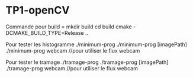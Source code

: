 # TP1-openCV

Commande pour build = 
mkdir build
cd build
cmake -DCMAKE_BUILD_TYPE=Release .. 

Pour tester les histogramme
./minimum-prog
./minimum-prog [imagePath]
./minimum-prog webcam //pour utiliser le flux webcam

Pour tester le tramage
./tramage-prog
./tramage-prog [imagePath]
./tramage-prog webcam //pour utiliser le flux webcam
